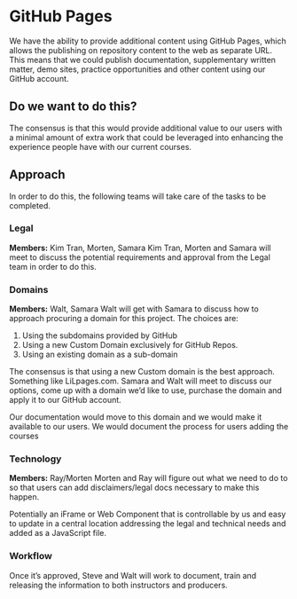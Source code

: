 # GitHub Pages
We have the ability to provide additional content using GitHub Pages, which allows the publishing on repository content to the web as separate URL. This means that we could publish documentation, supplementary written matter, demo sites, practice opportunities and other content using our GitHub account.

## Do we want to do this?

The consensus is that this would provide additional value to our users with a minimal amount of extra work that could be leveraged into enhancing the experience people have with our current courses.

## Approach

In order to do this, the following teams will take care of the tasks to be completed.

### Legal
**Members:** Kim Tran, Morten, Samara
Kim Tran, Morten and Samara will meet to discuss the potential requirements and approval from the Legal team in order to do this.

### Domains
**Members:** Walt, Samara
Walt will get with Samara to discuss how to approach procuring a domain for this project. The choices are:

1. Using the subdomains provided by GitHub
2. Using a new Custom Domain exclusively for GitHub Repos.
3. Using an existing domain as a sub-domain

The consensus is that using a new Custom domain is the best approach. Something like LiLpages.com. Samara and Walt will meet to discuss our options, come up with a domain we’d like to use, purchase the domain and apply it to our GitHub account.

Our documentation would move to this domain and we would make it available to our users. We would document the process for users adding the courses

### Technology
**Members:** Ray/Morten
Morten and Ray will figure out what we need to do to so that users can add disclaimers/legal docs necessary to make this happen. 

Potentially an iFrame or Web Component that is controllable by us and easy to update in a central location addressing the legal and technical needs and added as a JavaScript file.

### Workflow
Once it’s approved, Steve and Walt will work to document, train and releasing the information to both instructors and producers.